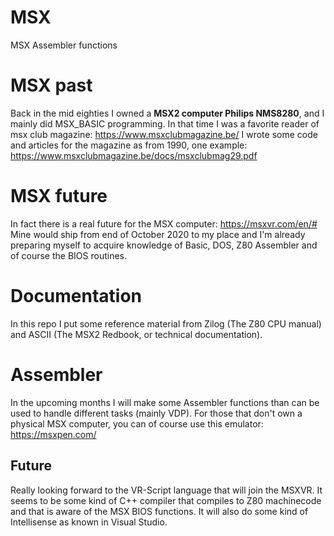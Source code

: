 # MSX
MSX Assembler functions

# MSX past
Back in the mid eighties I owned a **MSX2 computer Philips NMS8280**, and I mainly did MSX_BASIC programming. In that time I was a favorite reader of msx club magazine: https://www.msxclubmagazine.be/
I wrote some code and articles for the magazine as from 1990, one example: https://www.msxclubmagazine.be/docs/msxclubmag29.pdf

# MSX future
In fact there is a real future for the MSX computer:
https://msxvr.com/en/#
Mine would ship from end of October 2020 to my place and I'm already preparing myself to acquire knowledge of Basic, DOS, Z80 Assembler and of course the BIOS routines.

# Documentation
In this repo I put some reference material from Zilog (The Z80 CPU manual) and ASCII (The MSX2 Redbook, or technical documentation).

# Assembler
In the upcoming months I will make some Assembler functions than can be used to handle different tasks (mainly VDP).
For those that don't own a physical MSX computer, you can of course use this emulator: https://msxpen.com/

## Future
Really looking forward to the VR-Script language that will join the MSXVR. It seems to be some kind of C++ compiler that compiles to Z80 machinecode and that is aware of the MSX BIOS functions. It will also do some kind of Intellisense as known in Visual Studio.
